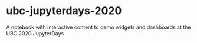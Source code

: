 # ubc-jupyterdays-2020
A notebook with interactive content to demo widgets and dashboards at the UBC 2020 JupyterDays
